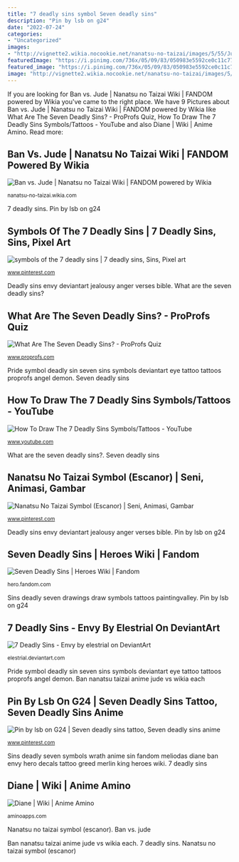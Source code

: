 ```yaml
---
title: "7 deadly sins symbol Seven deadly sins"
description: "Pin by lsb on g24"
date: "2022-07-24"
categories:
- "Uncategorized"
images:
- "http://vignette2.wikia.nocookie.net/nanatsu-no-taizai/images/5/55/Jude_facing_Ban.png/revision/latest?cb=20141102103924"
featuredImage: "https://i.pinimg.com/736x/05/09/83/050983e5592ce0c11c77ba6ef7e46536---sins-level-.jpg"
featured_image: "https://i.pinimg.com/736x/05/09/83/050983e5592ce0c11c77ba6ef7e46536---sins-level-.jpg"
image: "http://vignette2.wikia.nocookie.net/nanatsu-no-taizai/images/5/55/Jude_facing_Ban.png/revision/latest?cb=20141102103924"
---
```


If you are looking for Ban vs. Jude | Nanatsu no Taizai Wiki | FANDOM powered by Wikia you've came to the right place. We have 9 Pictures about Ban vs. Jude | Nanatsu no Taizai Wiki | FANDOM powered by Wikia like What Are The Seven Deadly Sins? - ProProfs Quiz, How To Draw The 7 Deadly Sins Symbols/Tattoos - YouTube and also Diane | Wiki | Anime Amino. Read more:

## Ban Vs. Jude | Nanatsu No Taizai Wiki | FANDOM Powered By Wikia

![Ban vs. Jude | Nanatsu no Taizai Wiki | FANDOM powered by Wikia](http://vignette2.wikia.nocookie.net/nanatsu-no-taizai/images/5/55/Jude_facing_Ban.png/revision/latest?cb=20141102103924 "Symbols of the 7 deadly sins")

<small>nanatsu-no-taizai.wikia.com</small>

7 deadly sins. Pin by lsb on g24

## Symbols Of The 7 Deadly Sins | 7 Deadly Sins, Sins, Pixel Art

![symbols of the 7 deadly sins | 7 deadly sins, Sins, Pixel art](https://i.pinimg.com/736x/05/09/83/050983e5592ce0c11c77ba6ef7e46536---sins-level-.jpg "How to draw the 7 deadly sins symbols/tattoos")

<small>www.pinterest.com</small>

Deadly sins envy deviantart jealousy anger verses bible. What are the seven deadly sins?

## What Are The Seven Deadly Sins? - ProProfs Quiz

![What Are The Seven Deadly Sins? - ProProfs Quiz](http://www.proprofs.com/api/ckeditor_images/sin_symbol_pride_by_larsjack-d5n7vqb.jpg "7 deadly sins")

<small>www.proprofs.com</small>

Pride symbol deadly sin seven sins symbols deviantart eye tattoo tattoos proprofs angel demon. Seven deadly sins

## How To Draw The 7 Deadly Sins Symbols/Tattoos - YouTube

![How To Draw The 7 Deadly Sins Symbols/Tattoos - YouTube](https://i.ytimg.com/vi/Agj3Dc6AirQ/maxresdefault.jpg "How to draw the 7 deadly sins symbols/tattoos")

<small>www.youtube.com</small>

What are the seven deadly sins?. Seven deadly sins

## Nanatsu No Taizai Symbol (Escanor) | Seni, Animasi, Gambar

![Nanatsu No Taizai Symbol (Escanor) | Seni, Animasi, Gambar](https://i.pinimg.com/736x/4e/51/92/4e5192a40df276645b6b296b13bd1e72.jpg "Nanatsu no taizai symbol (escanor)")

<small>www.pinterest.com</small>

Deadly sins envy deviantart jealousy anger verses bible. Pin by lsb on g24

## Seven Deadly Sins | Heroes Wiki | Fandom

![Seven Deadly Sins | Heroes Wiki | Fandom](https://vignette.wikia.nocookie.net/p__/images/e/e4/Il_fullxfull.1595535495.jpg/revision/latest?cb=20190312110331&amp;path-prefix=protagonist "Ban vs. jude")

<small>hero.fandom.com</small>

Sins deadly seven drawings draw symbols tattoos paintingvalley. Pin by lsb on g24

## 7 Deadly Sins - Envy By Elestrial On DeviantArt

![7 Deadly Sins - Envy by elestrial on DeviantArt](https://orig00.deviantart.net/643d/f/2007/094/5/d/7_deadly_sins___envy_by_elestrial.jpg "What are the seven deadly sins?")

<small>elestrial.deviantart.com</small>

Pride symbol deadly sin seven sins symbols deviantart eye tattoo tattoos proprofs angel demon. Ban nanatsu taizai anime jude vs wikia each

## Pin By Lsb On G24 | Seven Deadly Sins Tattoo, Seven Deadly Sins Anime

![Pin by lsb on G24 | Seven deadly sins tattoo, Seven deadly sins anime](https://i.pinimg.com/originals/06/89/9c/06899cecad1a48aec157546cdb5ca9e7.jpg "Sins deadly seven symbols wrath anime sin fandom meliodas diane ban envy hero decals tattoo greed merlin king heroes wiki")

<small>www.pinterest.com</small>

Sins deadly seven symbols wrath anime sin fandom meliodas diane ban envy hero decals tattoo greed merlin king heroes wiki. 7 deadly sins

## Diane | Wiki | Anime Amino

![Diane | Wiki | Anime Amino](https://s3.narvii.com/image/2xu6o5lh4oaz3ysbjv4rkm4uq3gfsigq_hq.jpg "Ban vs. jude")

<small>aminoapps.com</small>

Nanatsu no taizai symbol (escanor). Ban vs. jude

Ban nanatsu taizai anime jude vs wikia each. 7 deadly sins. Nanatsu no taizai symbol (escanor)
